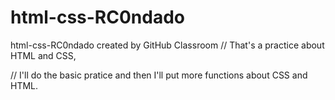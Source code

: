 # html-css-RC0ndado
html-css-RC0ndado created by GitHub Classroom
// That's a practice about HTML and CSS,

// I'll do the basic pratice and then I'll put more functions about CSS and HTML.
